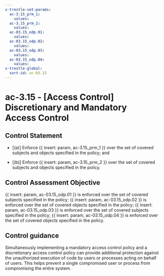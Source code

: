 ```yaml
---
x-trestle-set-params:
  ac-3.15_prm_1:
    values:
  ac-3.15_prm_2:
    values:
  ac-03.15_odp.01:
    values:
  ac-03.15_odp.02:
    values:
  ac-03.15_odp.03:
    values:
  ac-03.15_odp.04:
    values:
x-trestle-global:
  sort-id: ac-03.15
---
```


# ac-3.15 - \[Access Control\] Discretionary and Mandatory Access Control

## Control Statement

- \[(a)\] Enforce {{ insert: param, ac-3.15_prm_1 }} over the set of covered subjects and objects specified in the policy; and

- \[(b)\] Enforce {{ insert: param, ac-3.15_prm_2 }} over the set of covered subjects and objects specified in the policy.

## Control Assessment Objective

{{ insert: param, ac-03.15_odp.01 }} is enforced over the set of covered subjects specified in the policy;
{{ insert: param, ac-03.15_odp.02 }} is enforced over the set of covered objects specified in the policy;
{{ insert: param, ac-03.15_odp.03 }} is enforced over the set of covered subjects specified in the policy;
{{ insert: param, ac-03.15_odp.04 }} is enforced over the set of covered objects specified in the policy.

## Control guidance

Simultaneously implementing a mandatory access control policy and a discretionary access control policy can provide additional protection against the unauthorized execution of code by users or processes acting on behalf of users. This helps prevent a single compromised user or process from compromising the entire system.
